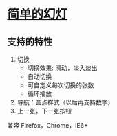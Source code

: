 # [简单的幻灯](https://github.com/iamjoel/slide)
## 支持的特性
1. 切换
	* 切换效果: 滑动，淡入淡出
	* 自动切换
	* 可自定义每次切换的张数
	* 循环播放
1. 导航：圆点样式（以后再支持数字）
1. 上一张，下一张按钮

兼容
Firefox，Chrome，IE6+